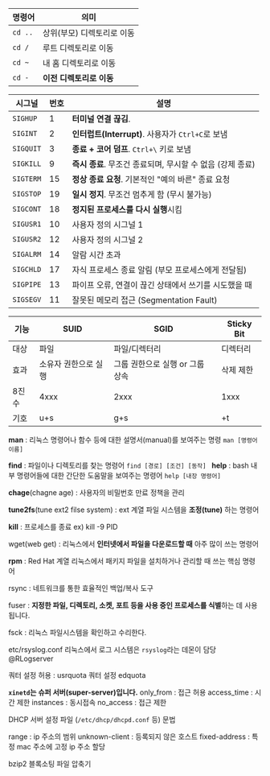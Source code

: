 
|명령어|의미|
|---|---|
|`cd ..`|상위(부모) 디렉토리로 이동|
|`cd /`|루트 디렉토리로 이동|
|`cd ~`|내 홈 디렉토리로 이동|
|`cd -`|**이전 디렉토리로 이동**|

| 시그널       | 번호  | 설명                                     |
| --------- | --- | -------------------------------------- |
| `SIGHUP`  | 1   | **터미널 연결 끊김**.                         |
| `SIGINT`  | 2   | **인터럽트(Interrupt)**. 사용자가 `Ctrl+C`로 보냄 |
| `SIGQUIT` | 3   | **종료 + 코어 덤프**. `Ctrl+\` 키로 보냄         |
| `SIGKILL` | 9   | **즉시 종료**. 무조건 종료되며, 무시할 수 없음 (강제 종료)  |
| `SIGTERM` | 15  | **정상 종료 요청**. 기본적인 "예의 바른" 종료 요청       |
| `SIGSTOP` | 19  | **일시 정지**. 무조건 멈추게 함 (무시 불가능)          |
| `SIGCONT` | 18  | **정지된 프로세스를 다시 실행**시킴                  |
| `SIGUSR1` | 10  | 사용자 정의 시그널 1                           |
| `SIGUSR2` | 12  | 사용자 정의 시그널 2                           |
| `SIGALRM` | 14  | 알람 시간 초과                               |
| `SIGCHLD` | 17  | 자식 프로세스 종료 알림 (부모 프로세스에게 전달됨)          |
| `SIGPIPE` | 13  | 파이프 오류, 연결이 끊긴 상태에서 쓰기를 시도했을 때         |
| `SIGSEGV` | 11  | 잘못된 메모리 접근 (Segmentation Fault)        |


|기능|SUID|SGID|Sticky Bit|
|---|---|---|---|
|대상|파일|파일/디렉터리|디렉터리|
|효과|소유자 권한으로 실행|그룹 권한으로 실행 or 그룹 상속|삭제 제한|
|8진수|4xxx|2xxx|1xxx|
|기호|u+s|g+s|+t|

**man** : 리눅스 명령어나 함수 등에 대한 설명서(manual)를 보여주는 명령
`man [명령어 이름]`

**find** :  파일이나 디렉토리를 찾는 명령어
`find [경로] [조건] [동작]
`
**help** :  bash 내부 명령어들에 대한 간단한 도움말을 보여주는 명령어
`help [내장 명령어]`

**chage**(chagne age) : 사용자의 비밀번호 만료 정책을 관리

**tune2fs**(tune ext2 filse system) : ext 계열 파일 시스템을 **조정(tune)** 하는 명령어

**kill** : 프로세스를 종료 ex) kill -9 PID

wget(web get) : 리눅스에서 **인터넷에서 파일을 다운로드할 때** 아주 많이 쓰는 명령어

**rpm** : Red Hat 계열 리눅스에서 패키지 파일을 설치하거나 관리할 때 쓰는 핵심 명령어

rsync : 네트워크를 통한 효율적인 백업/복사 도구

fuser : **지정한 파일, 디렉토리, 소켓, 포트 등을 사용 중인 프로세스를 식별**하는 데 사용됩니다.

fsck : 리눅스 파일시스템을 확인하고 수리한다.

etc/rsyslog.conf
리눅스에서 로그 시스템은 `rsyslog`라는 데몬이 담당
@RLogserver

쿼터 설정 허용  : usrquota
쿼터 설정 edquota


**`xinetd`는 슈퍼 서버(super-server)입니다.**
only_from :  접근 허용
access_time : 시간 제한
instances : 동시접속
no_access : 접근 제한

DHCP 서버 설정 파일 (`/etc/dhcp/dhcpd.conf` 등) 문법

range : ip 주소의 범위
unknown-client : 등록되지 않은 호스트
fixed-address : 특정 mac 주소에 고정 ip 주소 할당

bzip2  블록소팅 파일 압축기
